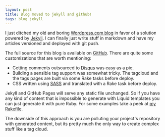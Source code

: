 ```yaml
---
layout: post
title: Blog moved to jekyll and github!
tags: blog jekyll
---
```

 
I just ditched my old and boring [Wordpress.com blog](http://wordpress.com/pigoz) in favor of a solution powered by [Jekyll](https://github.com/mojombo/jekyll). I can finally just write stuff in markdown and have my articles versioned and deployed with git push.

The full source for this blog is available on [GitHub](https://github.com/pigoz/pigoz.github.com). There are quite some customizations that are worth mentioning:

-   Getting comments outsourced to [Disqus](http://disqus.com/) was easy as a pie.
-   Building a sensible tag support was somewhat tricky. The tagcloud and the tags pages are built via some Rake tasks before deploy.
-   CSS written using [SASS](http://sass-lang.com/) and translated with a Rake task before deploy.

Jekyll and GitHub Pages will serve any static file unchanged. So if you have any kind of content that is impossible to generate with Liquid templates you can just generate it with pure Ruby. For some examples take a peek at [my Rakefile](https://github.com/pigoz/pigoz.github.com/blob/master/Rakefile).

The downside of this approach is you are polluting your project's repository with generated content, but its pretty much the only way to create complex stuff like a tag cloud.